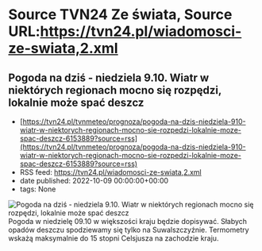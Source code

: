 # Source TVN24 Ze świata, Source URL:https://tvn24.pl/wiadomosci-ze-swiata,2.xml

## Pogoda na dziś - niedziela 9.10. Wiatr w niektórych regionach mocno się rozpędzi, lokalnie może spać deszcz
 - [https://tvn24.pl/tvnmeteo/prognoza/pogoda-na-dzis-niedziela-910-wiatr-w-niektorych-regionach-mocno-sie-rozpedzi-lokalnie-moze-spac-deszcz-6153889?source=rss](https://tvn24.pl/tvnmeteo/prognoza/pogoda-na-dzis-niedziela-910-wiatr-w-niektorych-regionach-mocno-sie-rozpedzi-lokalnie-moze-spac-deszcz-6153889?source=rss)
 - RSS feed: https://tvn24.pl/wiadomosci-ze-swiata,2.xml
 - date published: 2022-10-09 00:00:00+00:00
 - tags: None

<img alt="Pogoda na dziś - niedziela 9.10. Wiatr w niektórych regionach mocno się rozpędzi, lokalnie może spać deszcz" src="https://tvn24.pl/tvnmeteo/najnowsze/cdn-zdjecie-5rsffr-pogodnie-slonecznie-6153959/alternates/LANDSCAPE_1280" />
    Pogoda w niedzielę 09.10 w większości kraju będzie dopisywać. Słabych opadów deszczu spodziewamy się tylko na Suwalszczyźnie. Termometry wskażą maksymalnie do 15 stopni Celsjusza na zachodzie kraju.
